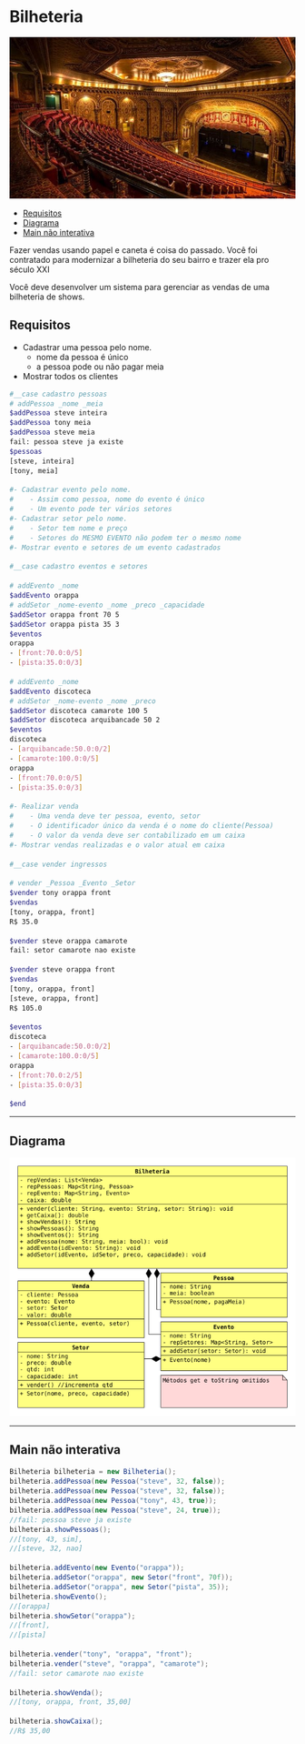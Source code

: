 # Bilheteria
![](figura.jpg)

<!--TOC_BEGIN-->
- [Requisitos](#requisitos)
- [Diagrama](#diagrama)
- [Main não interativa](#main-não-interativa)
<!--TOC_END-->

Fazer vendas usando papel e caneta é coisa do passado. Você foi contratado para modernizar a bilheteria do seu bairro e trazer ela pro século XXI

Você deve desenvolver um sistema para gerenciar as vendas de uma bilheteria de shows.

## Requisitos

- Cadastrar uma pessoa pelo nome.
    - nome da pessoa é único
    - a pessoa pode ou não pagar meia
- Mostrar todos os clientes

```sh
#__case cadastro pessoas
# addPessoa _nome _meia
$addPessoa steve inteira
$addPessoa tony meia
$addPessoa steve meia
fail: pessoa steve ja existe
$pessoas
[steve, inteira]
[tony, meia]

#- Cadastrar evento pelo nome.
#    - Assim como pessoa, nome do evento é único
#    - Um evento pode ter vários setores
#- Cadastrar setor pelo nome.
#    - Setor tem nome e preço
#    - Setores do MESMO EVENTO não podem ter o mesmo nome
#- Mostrar evento e setores de um evento cadastrados

#__case cadastro eventos e setores

# addEvento _nome
$addEvento orappa
# addSetor _nome-evento _nome _preco _capacidade
$addSetor orappa front 70 5
$addSetor orappa pista 35 3
$eventos
orappa
- [front:70.0:0/5]
- [pista:35.0:0/3]

# addEvento _nome
$addEvento discoteca
# addSetor _nome-evento _nome _preco
$addSetor discoteca camarote 100 5
$addSetor discoteca arquibancade 50 2
$eventos
discoteca
- [arquibancade:50.0:0/2]
- [camarote:100.0:0/5]
orappa
- [front:70.0:0/5]
- [pista:35.0:0/3]

#- Realizar venda
#    - Uma venda deve ter pessoa, evento, setor
#    - O identificador único da venda é o nome do cliente(Pessoa)
#    - O valor da venda deve ser contabilizado em um caixa
#- Mostrar vendas realizadas e o valor atual em caixa

#__case vender ingressos

# vender _Pessoa _Evento _Setor
$vender tony orappa front
$vendas
[tony, orappa, front]
R$ 35.0

$vender steve orappa camarote
fail: setor camarote nao existe

$vender steve orappa front
$vendas
[tony, orappa, front]
[steve, orappa, front]
R$ 105.0

$eventos
discoteca
- [arquibancade:50.0:0/2]
- [camarote:100.0:0/5]
orappa
- [front:70.0:2/5]
- [pista:35.0:0/3]

$end
```
***
## Diagrama

![](diagrama.png)
 
---

## Main não interativa

```java
Bilheteria bilheteria = new Bilheteria();
bilheteria.addPessoa(new Pessoa("steve", 32, false));
bilheteria.addPessoa(new Pessoa("steve", 32, false));
bilheteria.addPessoa(new Pessoa("tony", 43, true));
bilheteria.addPessoa(new Pessoa("steve", 24, true));
//fail: pessoa steve ja existe
bilheteria.showPessoas();
//[tony, 43, sim],
//[steve, 32, nao]

bilheteria.addEvento(new Evento("orappa"));
bilheteria.addSetor("orappa", new Setor("front", 70f));
bilheteria.addSetor("orappa", new Setor("pista", 35));
bilheteria.showEvento();
//[orappa]
bilheteria.showSetor("orappa");
//[front],
//[pista]

bilheteria.vender("tony", "orappa", "front");
bilheteria.vender("steve", "orappa", "camarote");
//fail: setor camarote nao existe

bilheteria.showVenda();
//[tony, orappa, front, 35,00]

bilheteria.showCaixa();
//R$ 35,00
```